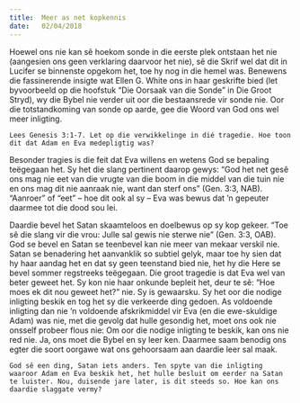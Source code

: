 ```yaml
---
title:  Meer as net kopkennis
date:   02/04/2018
---
```


Hoewel ons nie kan sê hoekom sonde in die eerste plek ontstaan het nie (aangesien ons geen verklaring daarvoor het nie), sê die Skrif wel dat dit in Lucifer se binnenste opgekom het, toe hy nog in die hemel was. Benewens die fassinerende insigte wat Ellen G. White ons in haar geskrifte bied (let byvoorbeeld op die hoofstuk “Die Oorsaak van die Sonde” in Die Groot Stryd), wy die Bybel nie verder uit oor die bestaansrede vir sonde nie. Oor die totstandkoming van sonde op aarde, gee die Woord van God ons wel meer inligting. 

`Lees Genesis 3:1-7. Let op die verwikkelinge in dié tragedie. Hoe toon dit dat Adam en Eva medepligtig was?` 

Besonder tragies is die feit dat Eva willens en wetens God se bepaling teëgegaan het. Sy het die slang pertinent daarop gewys: “God het net gesê ons mag nie eet van die vrugte van die boom in die middel van die tuin nie en ons mag dit nie aanraak nie, want dan sterf ons” (Gen. 3:3, NAB). “Aanroer” of “eet” – hoe dit ook al sy – Eva was bewus dat ’n gepeuter daarmee tot die dood sou lei. 

Daardie bevel het Satan skaamteloos en doelbewus op sy kop gekeer. “Toe sê die slang vir die vrou: Julle sal gewis nie sterwe nie” (Gen. 3:3, OAB). God se bevel en Satan se teenbevel kan nie meer van mekaar verskil nie. Satan se benadering het aanvanklik so subtiel gelyk, maar toe hy sien dat hy haar aandag het en dat sy geen teenstand bied nie, het hy die Here se bevel sommer regstreeks teëgegaan. Die groot tragedie is dat Eva wel van beter geweet het. Sy kon nie haar onkunde bepleit het, deur te sê: “Hoe moes ek dit nou geweet het?” nie. Sy is gewaarsku. Sy het oor die nodige inligting beskik en tog het sy die verkeerde ding gedoen. As voldoende inligting dan nie ’n voldoende afskrikmiddel vir Eva (en die ewe-skuldige Adam) was nie, met die gevolg dat hulle gesondig het, moet ons ook nie onsself probeer flous nie: Om oor die nodige inligting te beskik, kan ons nie red nie. Ja, ons moet die Bybel en sy leer ken. Daarmee saam benodig ons egter die soort oorgawe wat ons gehoorsaam aan daardie leer sal maak. 

`God sê een ding, Satan iets anders. Ten spyte van die inligting waaroor Adam en Eva beskik het, het hulle besluit om eerder na Satan te luister. Nou, duisende jare later, is dit steeds so. Hoe kan ons daardie slaggate vermy?`